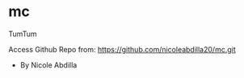 # mc
TumTum

Access Github Repo from: https://github.com/nicoleabdilla20/mc.git

* By Nicole Abdilla
